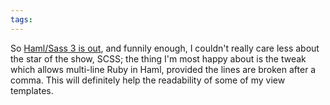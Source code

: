 ```yaml
---
tags: 
---
```


So [Haml/Sass 3 is out](http://nex-3.com/posts/101-haml-sass-3-released), and funnily enough, I couldn't really care less about the star of the show, SCSS; the thing I'm most happy about is the tweak which allows multi-line Ruby in Haml, provided the lines are broken after a comma. This will definitely help the readability of some of my view templates.
